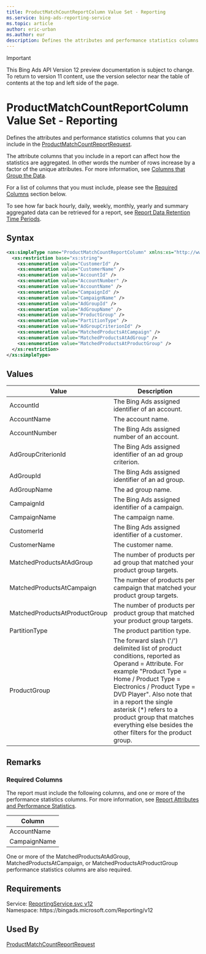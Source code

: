 ```yaml
---
title: ProductMatchCountReportColumn Value Set - Reporting
ms.service: bing-ads-reporting-service
ms.topic: article
author: eric-urban
ms.author: eur
description: Defines the attributes and performance statistics columns that you can include in the ProductMatchCountReportRequest.
---
```

> [!IMPORTANT]
> This Bing Ads API Version 12 preview documentation is subject to change. To return to version 11 content, use the version selector near the table of contents at the top and left side of the page.

# ProductMatchCountReportColumn Value Set - Reporting
Defines the attributes and performance statistics columns that you can include in the [ProductMatchCountReportRequest](productmatchcountreportrequest.md).

The attribute columns that you include in a report can affect how the statistics are aggregated. In other words the number of rows increase by a factor of the unique attributes. For more information, see [Columns that Group the Data](../guides/reports.md#columnsdata).

For a list of columns that you must include, please see the [Required Columns](#requiredcolumns) section below.

To see how far back hourly, daily, weekly, monthly, yearly and summary aggregated data can be retrieved for a report, see [Report Data Retention Time Periods](../guides/report-data-retention-time-periods.md).

## Syntax
```xml
<xs:simpleType name="ProductMatchCountReportColumn" xmlns:xs="http://www.w3.org/2001/XMLSchema">
  <xs:restriction base="xs:string">
    <xs:enumeration value="CustomerId" />
    <xs:enumeration value="CustomerName" />
    <xs:enumeration value="AccountId" />
    <xs:enumeration value="AccountNumber" />
    <xs:enumeration value="AccountName" />
    <xs:enumeration value="CampaignId" />
    <xs:enumeration value="CampaignName" />
    <xs:enumeration value="AdGroupId" />
    <xs:enumeration value="AdGroupName" />
    <xs:enumeration value="ProductGroup" />
    <xs:enumeration value="PartitionType" />
    <xs:enumeration value="AdGroupCriterionId" />
    <xs:enumeration value="MatchedProductsAtCampaign" />
    <xs:enumeration value="MatchedProductsAtAdGroup" />
    <xs:enumeration value="MatchedProductsAtProductGroup" />
  </xs:restriction>
</xs:simpleType>
```

## <a name="values"></a>Values

|Value|Description|
|-----------|---------------|
|<a name="accountid"></a>AccountId|The Bing Ads assigned identifier of an account.|
|<a name="accountname"></a>AccountName|The account name.|
|<a name="accountnumber"></a>AccountNumber|The Bing Ads assigned number of an account.|
|<a name="adgroupcriterionid"></a>AdGroupCriterionId|The Bing Ads assigned identifier of an ad group criterion.|
|<a name="adgroupid"></a>AdGroupId|The Bing Ads assigned identifier of an ad group.|
|<a name="adgroupname"></a>AdGroupName|The ad group name.|
|<a name="campaignid"></a>CampaignId|The Bing Ads assigned identifier of a campaign.|
|<a name="campaignname"></a>CampaignName|The campaign name.|
|<a name="customerid"></a>CustomerId|The Bing Ads assigned identifier of a customer.|
|<a name="customername"></a>CustomerName|The customer name.|
|<a name="matchedproductsatadgroup"></a>MatchedProductsAtAdGroup|The number of products per ad group that matched your product group targets.|
|<a name="matchedproductsatcampaign"></a>MatchedProductsAtCampaign|The number of products per campaign that matched your product group targets.|
|<a name="matchedproductsatproductgroup"></a>MatchedProductsAtProductGroup|The number of products per product group that matched your product group targets.|
|<a name="partitiontype"></a>PartitionType|The product partition type.|
|<a name="productgroup"></a>ProductGroup|The forward slash ('/') delimited list of product conditions, reported as Operand = Attribute. For example "Product Type = Home / Product Type = Electronics / Product Type = DVD Player". Also note that in a report the single asterisk (*) refers to a product group that matches everything else besides the other filters for the product group.|

## <a name="remarks"></a>Remarks
### <a name="requiredcolumns"></a>Required Columns
The report must include the following columns, and one or more of the performance statistics columns. For more information, see [Report Attributes and Performance Statistics](../guides/report-attributes-performance-statistics.md).

|Column|
|----------|
|AccountName|
|CampaignName|

One or more of the MatchedProductsAtAdGroup, MatchedProductsAtCampaign, or MatchedProductsAtProductGroup performance statistics columns are also required.

## Requirements
Service: [ReportingService.svc v12](https://reporting.api.bingads.microsoft.com/Api/Advertiser/Reporting/v12/ReportingService.svc)  
Namespace: https\://bingads.microsoft.com/Reporting/v12  

## Used By
[ProductMatchCountReportRequest](productmatchcountreportrequest.md)  
